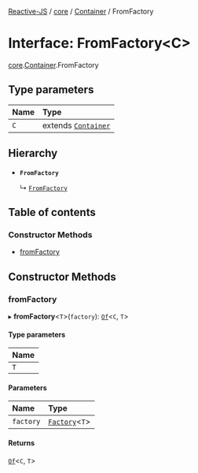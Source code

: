 [Reactive-JS](../README.md) / [core](../modules/core.md) / [Container](../modules/core.Container.md) / FromFactory

# Interface: FromFactory<C\>

[core](../modules/core.md).[Container](../modules/core.Container.md).FromFactory

## Type parameters

| Name | Type |
| :------ | :------ |
| `C` | extends [`Container`](core.Container-1.md) |

## Hierarchy

- **`FromFactory`**

  ↳ [`FromFactory`](core.ReactiveContainer.FromFactory.md)

## Table of contents

### Constructor Methods

- [fromFactory](core.Container.FromFactory.md#fromfactory)

## Constructor Methods

### fromFactory

▸ **fromFactory**<`T`\>(`factory`): [`Of`](../modules/core.Container.md#of)<`C`, `T`\>

#### Type parameters

| Name |
| :------ |
| `T` |

#### Parameters

| Name | Type |
| :------ | :------ |
| `factory` | [`Factory`](../modules/functions.md#factory)<`T`\> |

#### Returns

[`Of`](../modules/core.Container.md#of)<`C`, `T`\>
